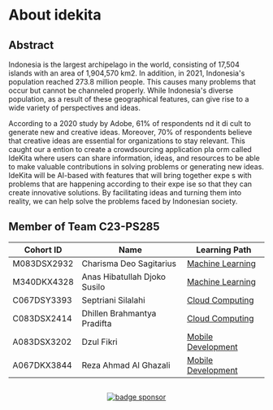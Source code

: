 # About idekita

## Abstract
Indonesia is the largest archipelago in the world, consisting of 17,504 islands with an area of 1,904,570 km2. In addition, in 2021, Indonesia's population reached 273.8 million people. This causes many problems that occur but cannot be channeled properly. While Indonesia's diverse population, as a result of these geographical features, can give rise to a wide variety of perspectives and ideas. 

According to a 2020 study by Adobe, 61% of respondents  nd it di cult to generate new and creative ideas. Moreover, 70% of respondents believe that creative ideas are essential for organizations to stay relevant. This caught our a ention to create a crowdsourcing application pla orm called IdeKita where users can share information, ideas, and resources to be able to make valuable contributions in solving problems or generating new ideas. IdeKita will be AI-based with features that will bring together expe s with problems that are happening according to their expe ise so that they can create innovative solutions. By facilitating ideas and turning them into reality, we can help solve the problems faced by Indonesian society.

## Member of Team C23-PS285
| Cohort ID | Name | Learning Path |
|---------|---------|---------|
|M083DSX2932|Charisma Deo Sagitarius|[Machine Learning](https://github.com/idekita/machine-learning)|
|M340DKX4328|Anas Hibatullah Djoko Susilo|[Machine Learning](https://github.com/idekita/machine-learning)|
|C067DSY3393|Septriani Silalahi|[Cloud Computing](https://github.com/idekita/cloud-computing)|
|C083DSX2414|Dhillen Brahmantya Pradifta|[Cloud Computing](https://github.com/idekita/cloud-computing)|
|A083DSX3202|Dzul Fikri|[Mobile Development](https://github.com/idekita/mobile-development)|
|A067DKX3844|Reza Ahmad Al Ghazali|[Mobile Development](https://github.com/idekita/mobile-development)|

## 
<p align="center">
    <a href="https://saweria.co/idekita"><img alt="badge sponsor" src="https://img.shields.io/badge/sponsor-30363D?style=for-the-badge&logo=GitHub-Sponsors&logoColor=#white"></a>
</p>
